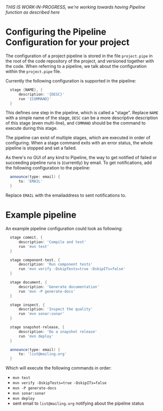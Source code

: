 _THIS IS WORK-IN-PROGRESS, we're working towards having Pipeline function as described here_

# Configuring the Pipeline Configuration for your project

The configuration of a project pipeline is stored in the file `project.pipe` in the root of the code repository of the project, and versioned together with the code. When referring to a pipeline, we talk about the configuration within the `project.pipe` file.

Currently the following configuration is supported in the pipeline:
```groovy
  stage {NAME}, {
      description: '{DESC}'
      run '{COMMAND}'
  }
```
This defines one step in the pipeline, which is called a "stage".
Replace `NAME` with a simple name of the stage, `DESC` can be a more descriptive description of this stage (even multi-line), and `COMMAND` should be the command to execute during this stage.

The pipeline can exist of multiple stages, which are executed in order of configuring.
When a stage command exits with an error status, the whole pipeline is stopped and set a failed.

As there's no GUI of any kind to Pipeline, the way to get notified of failed or succeeding pipeline runs is (currently) by email. To get notifications, add the following configuration to the pipeline:

```groovy
  announce(type: email) {
      to: 'EMAIL'
  }
```
Replace `EMAIL` with the emailaddress to sent notifications to.

Example pipeline
================
An example pipeline configuration could look as following:

```groovy
  stage commit, {
      description: 'Compile and test'
      run 'mvn test'
  }

  stage component-test, {
      description: 'Run component tests'
      run 'mvn verify -DskipTests=true -DskipITs=false'
  }

  stage document, {
      description: 'Generate documentation'
      run 'mvn -P generate-docs'
  }

  stage inspect, {
      description: 'Inspect the quality'
      run 'mvn sonar:sonar'
  }

  stage snapshot-release, {
      description: 'Do a snapshot release'
      run 'mvn deploy'
  }

  announce(type: email) {
      to: 'list@mailing.org'
  }
```
Which will execute the following commands in order:
- `mvn test`
- `mvn verify -DskipTests=true -DskipITs=false`
- `mvn -P generate-docs`
- `mvn sonar:sonar`
- `mvn deploy`
- sent email to `list@mailing.org` notifying about the pipeline status